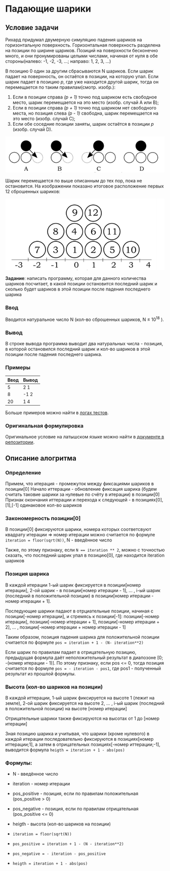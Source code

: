 # Падающие шарики

## Условие задачи
Рихард придумал двумерную симуляцию падения шариков на горизонтальную поверхность. Горизонтальная поверхность разделена на позиции по ширине щариков. Позиций на поверхности бесконечно много, и они пронумированы целыми числами, начиная от нуля в обе стороны(налево: -1, -2, -3, ...; направо: 1, 2, 3, ...)

В позицию 0 один за другим сбрасываются N шариков. Если шарик падает на поверхность, он остаётся в позиции, на которую упал. Если шарик падает в позицию *p*, где уже находится другой шарик, тогда он перемещается по таким правилам(смотр. изобр.):
1. Если в позиции справа *(p + 1)* точно под шариком есть свободное место, шарик перемещается на это место (изобр. случай A или B);
2. Если в позиции справа *(p + 1)* точно под шариком нет свободного места, но позиция слева *(p - 1)* свободна, шарик перемещается на это место (изобр. случай C);
3. Если обе соседние позиции заняты, шарик остаётся в позиции *p* (изобр. случай D).

![Falling rules](/docs/falling_rules.png)

Шарик перемещается по выше описанным до тех пор, пока не остановится. На изображении показано итоговое расположение первых 12 сброшенных шариков:

![Positions of first 12 balls](/docs/12_balls.png)

**Задание**: написать программу, которая для данного количества шариков посчитает, в какой позиции остановится последний шарик и сколько будет шариков в этой позиции после падения последнего шарика

### Ввод
Вводится натуральное число N (кол-во сброшенных шариков, N ≤ 10<sup>18</sup> ).

### Вывод
В строке вывода программа выводит два натуральных числа - позиция, в которой остановился последний шарик и кол-во шариков в этой позиции после падения последнего шарика.

### Примеры

| Ввод | Вывод |
|------|-------|
| 5    | 2 1   |
| 8    | -1 2  |
| 20   | 1 4   |

Больше примеров можно найти в [логах тестов](/tests.log).

### Оригинальная формулировка
Оригинальное условие на латышском языке можно найти в [документе в репозитории](docs/Novads2023_Bumbinas.pdf).

## Описание алогритма

### Определение
Примем, что итерация - промежуток между фиксациями шариков в позиции[0]
Начало иттерации - обновление фиксация шарика (будем считать таковие шарики за нулевые по счёту в итерации) в позиции[0]
Признак окончания иттерации и перехода к следующей - в позициях[0],[1],[-1] одинаковое кол-во шариков

### Закономерность позиции[0]
В позиции[0] фиксируются шарики, номера которых соответсвуют квадрату итерации =>
номер итерации можно считается по формуле `iteration = floor(sqrt(N))`, N - введённое число

Также, по этому признаку, если `N == iteration ** 2`, можно с точностью сказать, что последний шарик упал в позицию[0],
где находится iteration шариков

### Позиция шарика
В каждой итерации 1-ый шарик фиксируется в позиции[номер итерации], 2-ой шарик - в позиции[номер итерации - 1],  ... ,
i-ый шарик (последний в положительной позиции) в позиции[номер итерации - номер итерации + 1].

Последующие шарики падают в отрциательные позиции, начиная с позиции[-номер итерации], и стремясь к позиции[-1]:
позиции[-номер итерации], позиции[-номер итерации + 1], позиции[-номер итерации + 2], ... , позиции[-номер итерации + номер итерации - 1]

Таким образом, позиция падения шарика для положительной позиции считается по формуле `pos = iteration + 1 - (N- iteration**2)`

Если шарик по правилам падает в отрицательную позицию, предыдущая формула даёт неположительный результат в диапозоне [0; -(номер итерации - 1)].
По этому признаку, если pos <= 0, тогда позиция считается по формуле `pos = - iteration - pos1`,
где pos1 - полученный результат из прошлой формулы.

### Высота (кол-во шариков на позиции)
В каждой иттерации, 1-ый шарик фиксируется на высоте 1 (лежит на земле), 2-ой шарик фиксируется на высоте 2, ... ,
i-ый шарик (последний в положительной позиции) на высоте [номер итерации]

Отрицательные шарики также фиксируются на высотах от 1 до [номер итерации]

Зная позицию шарика и учитывая, что шарики (кроме нулевого)
в каждой итерации последовательно фиксируются в позициях[номер иттерации;1],
а затем в отрицательных позициях[-номер иттерации;-1],
выводится формула `heigth = iteration + 1 - abs(pos)`

### Формулы:
* N - введённое число
* iteration - номер итерации
* pos_positive - позиция, если по правилам положительная (pos_positive > 0)
* pos_negative - позиция, если по правилам отрицательная (pos_positive <= 0)
* heigth - высота (кол-во шариков на позиции)
  
* `iteration = floor(sqrt(N))`
* `pos_positive = iteration + 1 - (N - iteration**2)`
* `pos_negative = - iteration - pos_positive`
* `heigth = iteration + 1 - abs(pos)`
